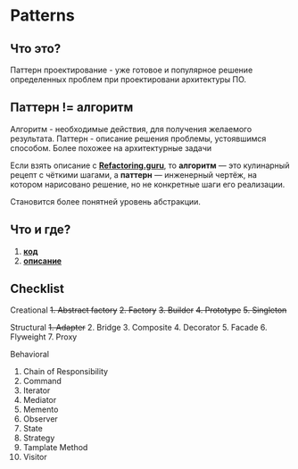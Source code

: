 # Patterns

## Что это?

Паттерн проектирование - уже готовое и популярное решение определенных проблем при проектировани архитектуры ПО.

## Паттерн != алгоритм

Алгоритм - необходимые действия, для получения желаемого результата. 
Паттерн - описание решения проблемы, устоявшимся способом. Более похожее на архитектурные задачи

Если взять описание с **[Refactoring.guru](https://refactoring.guru/ru/design-patterns/what-is-pattern)**, то __алгоритм__ — это кулинарный рецепт с чёткими шагами, а
__паттерн__ — инженерный чертёж, на котором нарисовано решение, но не конкретные шаги его реализации.

Становится более понятней уровень абстракции. 

## Что и где?
1. **[код](https://github.com/vngrv/patterns/tree/master/code)**
2. **[описание](https://github.com/vngrv/patterns/tree/master/doc)**

## Checklist

Creational
~~1. Abstract factory~~
~~2. Factory~~
~~3. Builder~~
~~4. Prototype~~
~~5. Singleton~~

Structural
~~1. Adapter~~
2. Bridge
3. Composite
4. Decorator
5. Facade
6. Flyweight
7. Proxy

Behavioral
1. Chain of Responsibility
2. Command
3. Iterator
4. Mediator
5. Memento
6. Observer
7. State
8. Strategy 
9. Tamplate Method
10. Visitor
